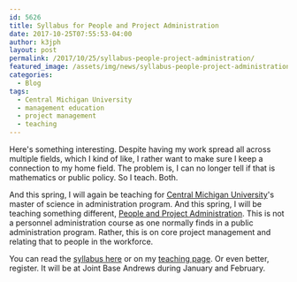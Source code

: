 ```yaml
---
id: 5626
title: Syllabus for People and Project Administration
date: 2017-10-25T07:55:53-04:00
author: k3jph
layout: post
permalink: /2017/10/25/syllabus-people-project-administration/
featured_image: /assets/img/news/syllabus-people-project-administration.jpg
categories:
  - Blog
tags:
  - Central Michigan University
  - management education
  - project management
  - teaching
---
```

Here's something interesting.  Despite having my work spread all
across multiple fields, which I kind of like, I rather want to make
sure I keep a connection to my home field.  The problem is, I can
no longer tell if that is mathematics or public policy.  So I teach.
Both.

And this spring, I will again be teaching for [Central Michigan
University](https://www.cmich.edu/)'s master of science in
administration program.  And this spring, I will be teaching something
different, [People and Project
Administration](https://www.cmich.edu/global/courses/pages/default.aspx?course=MSA647).
This is not a personnel administration course as one normally finds
in a public administration program.  Rather, this is on core project
management and relating that to people in the workforce.

You can read the [syllabus
here](/assets/docs/MSA647-Syllabus-Spring-2018.pdf) or on my [teaching
page](/teaching).  Or even better, register.  It will be at Joint
Base Andrews during January and February.
